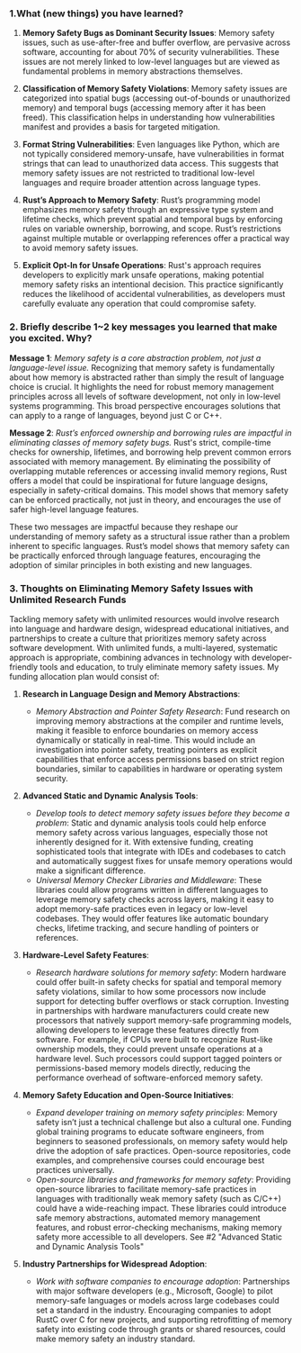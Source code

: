 
### 1.What (new things) you have learned?

1. **Memory Safety Bugs as Dominant Security Issues**: Memory safety issues, such as use-after-free and buffer overflow, are pervasive across software, accounting for about 70% of security vulnerabilities. These issues are not merely linked to low-level languages but are viewed as fundamental problems in memory abstractions themselves.

2. **Classification of Memory Safety Violations**: Memory safety issues are categorized into spatial bugs (accessing out-of-bounds or unauthorized memory) and temporal bugs (accessing memory after it has been freed). This classification helps in understanding how vulnerabilities manifest and provides a basis for targeted mitigation.

3. **Format String Vulnerabilities**: Even languages like Python, which are not typically considered memory-unsafe, have vulnerabilities in format strings that can lead to unauthorized data access. This suggests that memory safety issues are not restricted to traditional low-level languages and require broader attention across language types.

4. **Rust’s Approach to Memory Safety**: Rust’s programming model emphasizes memory safety through an expressive type system and lifetime checks, which prevent spatial and temporal bugs by enforcing rules on variable ownership, borrowing, and scope. Rust’s restrictions against multiple mutable or overlapping references offer a practical way to avoid memory safety issues.

5. **Explicit Opt-In for Unsafe Operations**: Rust's approach requires developers to explicitly mark unsafe operations, making potential memory safety risks an intentional decision. This practice significantly reduces the likelihood of accidental vulnerabilities, as developers must carefully evaluate any operation that could compromise safety.

### 2. Briefly describe 1~2 key messages you learned that make you excited. Why?


**Message 1**: *Memory safety is a core abstraction problem, not just a language-level issue.* Recognizing that memory safety is fundamentally about how memory is abstracted rather than simply the result of language choice is crucial. It highlights the need for robust memory management principles across all levels of software development, not only in low-level systems programming. This broad perspective encourages solutions that can apply to a range of languages, beyond just C or C++.

**Message 2**: *Rust’s enforced ownership and borrowing rules are impactful in eliminating classes of memory safety bugs.* Rust's strict, compile-time checks for ownership, lifetimes, and borrowing help prevent common errors associated with memory management. By eliminating the possibility of overlapping mutable references or accessing invalid memory regions, Rust offers a model that could be inspirational for future language designs, especially in safety-critical domains. This model shows that memory safety can be enforced practically, not just in theory, and encourages the use of safer high-level language features.

These two messages are impactful because they reshape our understanding of memory safety as a structural issue rather than a problem inherent to specific languages. Rust’s model shows that memory safety can be practically enforced through language features, encouraging the adoption of similar principles in both existing and new languages.

### 3. Thoughts on Eliminating Memory Safety Issues with Unlimited Research Funds

Tackling memory safety with unlimited resources would involve research into language and hardware design, widespread educational initiatives, and partnerships to create a culture that prioritizes memory safety across software development. With unlimited funds, a multi-layered, systematic approach is appropriate, combining advances in technology with developer-friendly tools and education, to truly eliminate memory safety issues.  My funding allocation plan would consist of:

1. **Research in Language Design and Memory Abstractions**: 
   - *Memory Abstraction and Pointer Safety Research*: Fund research on improving memory abstractions at the compiler and runtime levels, making it feasible to enforce boundaries on memory access dynamically or statically in real-time. This would include an investigation into pointer safety, treating pointers as explicit capabilities that enforce access permissions based on strict region boundaries, similar to capabilities in hardware or operating system security.

2. **Advanced Static and Dynamic Analysis Tools**: 
   - *Develop tools to detect memory safety issues before they become a problem*: Static and dynamic analysis tools could help enforce memory safety across various languages, especially those not inherently designed for it. With extensive funding, creating sophisticated tools that integrate with IDEs and codebases to catch and automatically suggest fixes for unsafe memory operations would make a significant difference.
   - *Universal Memory Checker Libraries and Middleware*: These libraries could allow programs written in different languages to leverage memory safety checks across layers, making it easy to adopt memory-safe practices even in legacy or low-level codebases. They would offer features like automatic boundary checks, lifetime tracking, and secure handling of pointers or references.

3. **Hardware-Level Safety Features**:
   - *Research hardware solutions for memory safety*: Modern hardware could offer built-in safety checks for spatial and temporal memory safety violations, similar to how some processors now include support for detecting buffer overflows or stack corruption. Investing in partnerships with hardware manufacturers could create new processors that natively support memory-safe programming models, allowing developers to leverage these features directly from software.  For example, if CPUs were built to recognize Rust-like ownership models, they could prevent unsafe operations at a hardware level. Such processors could support tagged pointers or permissions-based memory models directly, reducing the performance overhead of software-enforced memory safety.

4. **Memory Safety Education and Open-Source Initiatives**:
   - *Expand developer training on memory safety principles*: Memory safety isn’t just a technical challenge but also a cultural one. Funding global training programs to educate software engineers, from beginners to seasoned professionals, on memory safety would help drive the adoption of safe practices. Open-source repositories, code examples, and comprehensive courses could encourage best practices universally.
   - *Open-source libraries and frameworks for memory safety*: Providing open-source libraries to facilitate memory-safe practices in languages with traditionally weak memory safety (such as C/C++) could have a wide-reaching impact. These libraries could introduce safe memory abstractions, automated memory management features, and robust error-checking mechanisms, making memory safety more accessible to all developers.  See #2 "Advanced Static and Dynamic Analysis Tools"

5. **Industry Partnerships for Widespread Adoption**:
   - *Work with software companies to encourage adoption*: Partnerships with major software developers (e.g., Microsoft, Google) to pilot memory-safe languages or models across large codebases could set a standard in the industry. Encouraging companies to adopt RustC over C for new projects, and supporting retrofitting of memory safety into existing code through grants or shared resources, could make memory safety an industry standard.

